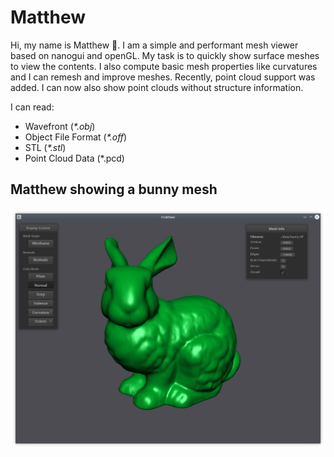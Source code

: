 # Matthew

Hi, my name is Matthew :raising_hand:. I am a simple and performant mesh viewer based on nanogui and openGL.
My task is to quickly show surface meshes to view the contents. I also compute basic mesh properties like curvatures
and I can remesh and improve meshes. Recently, point cloud support was added. I can now also show point clouds without structure information.

I can read:
 - Wavefront (_*.obj_)
 - Object File Format (_*.off_)
 - STL (_*.stl_)
 - Point Cloud Data (*.pcd)

## Matthew showing a bunny mesh

![Screenshot](doc/scrsht.png)
